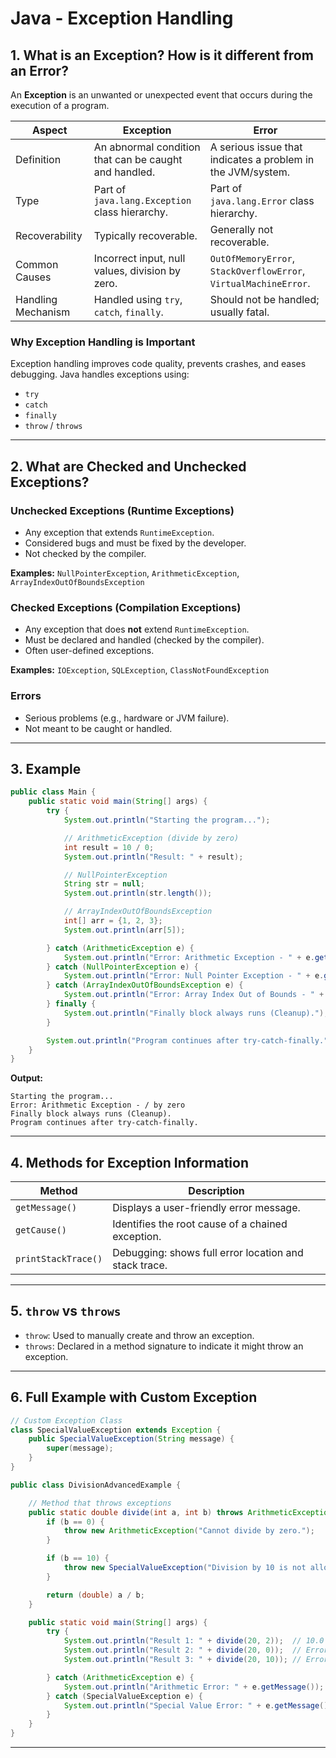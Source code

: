 # Java - Exception Handling

## 1. What is an Exception? How is it different from an Error?

An **Exception** is an unwanted or unexpected event that occurs during the execution of a program.

| Aspect             | Exception                                                       | Error                                                   |
|--------------------|------------------------------------------------------------------|----------------------------------------------------------|
| Definition         | An abnormal condition that can be caught and handled.           | A serious issue that indicates a problem in the JVM/system. |
| Type               | Part of `java.lang.Exception` class hierarchy.                  | Part of `java.lang.Error` class hierarchy.              |
| Recoverability     | Typically recoverable.                                           | Generally not recoverable.                              |
| Common Causes      | Incorrect input, null values, division by zero.                 | `OutOfMemoryError`, `StackOverflowError`, `VirtualMachineError`. |
| Handling Mechanism | Handled using `try`, `catch`, `finally`.                        | Should not be handled; usually fatal.                   |

### Why Exception Handling is Important

Exception handling improves code quality, prevents crashes, and eases debugging. Java handles exceptions using:
- `try`
- `catch`
- `finally`
- `throw` / `throws`

---

## 2. What are Checked and Unchecked Exceptions?

### Unchecked Exceptions (Runtime Exceptions)
- Any exception that extends `RuntimeException`.
- Considered bugs and must be fixed by the developer.
- Not checked by the compiler.

**Examples:** `NullPointerException`, `ArithmeticException`, `ArrayIndexOutOfBoundsException`

### Checked Exceptions (Compilation Exceptions)
- Any exception that does **not** extend `RuntimeException`.
- Must be declared and handled (checked by the compiler).
- Often user-defined exceptions.

**Examples:** `IOException`, `SQLException`, `ClassNotFoundException`

### Errors
- Serious problems (e.g., hardware or JVM failure).
- Not meant to be caught or handled.

---

## 3. Example

```java
public class Main {
    public static void main(String[] args) {
        try {
            System.out.println("Starting the program...");

            // ArithmeticException (divide by zero)
            int result = 10 / 0;
            System.out.println("Result: " + result);

            // NullPointerException
            String str = null;
            System.out.println(str.length());

            // ArrayIndexOutOfBoundsException
            int[] arr = {1, 2, 3};
            System.out.println(arr[5]);

        } catch (ArithmeticException e) {
            System.out.println("Error: Arithmetic Exception - " + e.getMessage());
        } catch (NullPointerException e) {
            System.out.println("Error: Null Pointer Exception - " + e.getMessage());
        } catch (ArrayIndexOutOfBoundsException e) {
            System.out.println("Error: Array Index Out of Bounds - " + e.getMessage());
        } finally {
            System.out.println("Finally block always runs (Cleanup).");
        }

        System.out.println("Program continues after try-catch-finally.");
    }
}
```

**Output:**
```
Starting the program...
Error: Arithmetic Exception - / by zero
Finally block always runs (Cleanup).
Program continues after try-catch-finally.
```

---

## 4. Methods for Exception Information

| Method            | Description |
|-------------------|-------------|
| `getMessage()`    | Displays a user-friendly error message. |
| `getCause()`      | Identifies the root cause of a chained exception. |
| `printStackTrace()` | Debugging: shows full error location and stack trace. |

---

## 5. `throw` vs `throws`

- `throw`: Used to manually create and throw an exception.
- `throws`: Declared in a method signature to indicate it might throw an exception.

---

## 6. Full Example with Custom Exception

```java
// Custom Exception Class
class SpecialValueException extends Exception {
    public SpecialValueException(String message) {
        super(message);
    }
}

public class DivisionAdvancedExample {

    // Method that throws exceptions
    public static double divide(int a, int b) throws ArithmeticException, SpecialValueException {
        if (b == 0) {
            throw new ArithmeticException("Cannot divide by zero.");
        }

        if (b == 10) {
            throw new SpecialValueException("Division by 10 is not allowed.");
        }

        return (double) a / b;
    }

    public static void main(String[] args) {
        try {
            System.out.println("Result 1: " + divide(20, 2));  // 10.0
            System.out.println("Result 2: " + divide(20, 0));  // Error
            System.out.println("Result 3: " + divide(20, 10)); // Error

        } catch (ArithmeticException e) {
            System.out.println("Arithmetic Error: " + e.getMessage());
        } catch (SpecialValueException e) {
            System.out.println("Special Value Error: " + e.getMessage());
        }
    }
}
```

---
